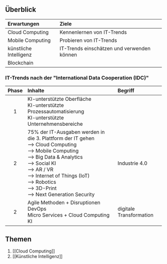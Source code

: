 ## Überblick
| Erwartungen | Ziele |
| :---------- | :--------- |
| Cloud Computing | Kennenlernen von IT-Trends |
| Mobile Computing | Probieren von IT-Trends |
| künstliche Intelligenz | IT-Trends einschätzen und verwenden können |
| Blockchain | |

### IT-Trends nach der "International Data Cooperation (IDC)"
| Phase | Inhalte | Begriff | 
| :----: | :-------- | :------- |
| 1 | KI-unterstützte Oberfläche<br>KI-unterstützte Prozessautomatisierung<br>KI-unterstützte Unternehmensbereiche | |
| 2 | 75% der IT-Ausgaben werden in die 3. Plattform der IT gehen<br>--> Cloud Computing<br>--> Mobile Computing<br>--> Big Data & Analytics<br>--> Social KI<br>--> AR / VR<br>--> Internet of Things (IoT)<br>--> Robotics<br>--> 3D-Print<br>--> Next Generation Security | Industrie 4.0 |
| 2 | Agile Methoden + Disruptionen<br>DevOps<br>Micro Services + Cloud Computing<br>KI | digitale Transformation |

## Themen
1. [[Cloud Computing]]
2. [[Künstliche Intelligenz]]
